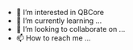 - 👀 I’m interested in QBCore
- 🌱 I’m currently learning ...
- 💞️ I’m looking to collaborate on ...
- 📫 How to reach me ...

